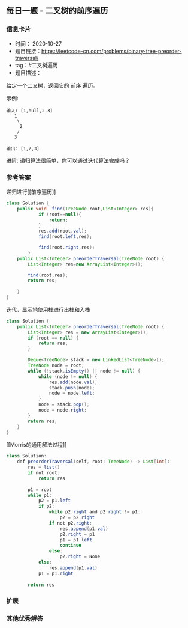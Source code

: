 ## 每日一题 - 二叉树的前序遍历
### 信息卡片 

- 时间： 2020-10-27
- 题目链接：https://leetcode-cn.com/problems/binary-tree-preorder-traversal/
- tag：#二叉树遍历
- 题目描述：

给定一个二叉树，返回它的 前序 遍历。

 示例:

	输入: [1,null,2,3]  
	   1
		\
		 2
		/
	   3 

	输出: [1,2,3]

进阶: 递归算法很简单，你可以通过迭代算法完成吗？




### 参考答案
递归进行[[前序遍历]]

```java
class Solution {
    public void  find(TreeNode root,List<Integer> res){
            if (root==null){
                return;
            }
            res.add(root.val);
            find(root.left,res);

            find(root.right,res);
        }
    public List<Integer> preorderTraversal(TreeNode root) {
        List<Integer> res=new ArrayList<Integer>();

        find(root,res);
        return res;
        
    }
}

```

迭代，显示地使用栈进行出栈和入栈

```java
class Solution {
    public List<Integer> preorderTraversal(TreeNode root) {
        List<Integer> res = new ArrayList<Integer>();
        if (root == null) {
            return res;
        }

        Deque<TreeNode> stack = new LinkedList<TreeNode>();
        TreeNode node = root;
        while (!stack.isEmpty() || node != null) {
            while (node != null) {
                res.add(node.val);
                stack.push(node);
                node = node.left;
            }
            node = stack.pop();
            node = node.right;
        }
        return res;
    }
}
```
[[Morris的通用解法过程]]

```java
class Solution:
    def preorderTraversal(self, root: TreeNode) -> List[int]:
        res = list()
        if not root:
            return res
        
        p1 = root
        while p1:
            p2 = p1.left
            if p2:
                while p2.right and p2.right != p1:
                    p2 = p2.right
                if not p2.right:
                    res.append(p1.val)
                    p2.right = p1
                    p1 = p1.left
                    continue
                else:
                    p2.right = None
            else:
                res.append(p1.val)
            p1 = p1.right
        
        return res
```
### 扩展

### 其他优秀解答 





